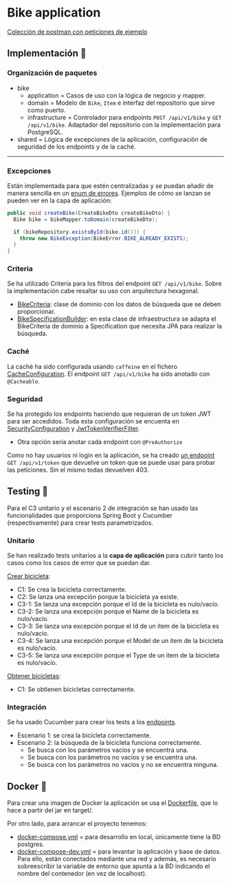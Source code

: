 # Bike application

[Colección de postman con peticiones de ejemplo](BIKE%20APP.postman_collection.json)

## Implementación 🔨

### Organización de paquetes

- bike
    - application = Casos de uso con la lógica de negocio y mapper.
    - domain = Modelo de `Bike`, `Item` e interfaz del repositorio que sirve como puerto.
    - infrastructure = Controlador para endpoints `POST /api/v1/bike` y `GET /api/v1/bike`.
      Adaptador del repositorio con la implementación para PostgreSQL.
- shared = Lógica de excepciones de la aplicación, configuración de seguridad de los endpoints 
y de la caché.

---
### Excepciones

Están implementada para que estén centralizadas y se puedan añadir de manera sencilla en
un [enum de errores](src/main/java/org/rbernalop/bikeapplication/shared/domain/exception/BikeError.java).
Ejemplos de cómo se lanzan se pueden ver en la capa de aplicación:
```java
public void createBike(CreateBikeDto createBikeDto) {
  Bike bike = bikeMapper.toDomain(createBikeDto);

  if (bikeRepository.existsById(bike.id())) {
    throw new BikeException(BikeError.BIKE_ALREADY_EXISTS);
  }
}
```

### Criteria

Se ha utilizado Criteria para los filtros del endpoint `GET /api/v1/bike`. Sobre la 
implementación cabe resaltar su uso con arquitectura hexagonal.
- [BikeCriteria](src/main/java/org/rbernalop/bikeapplication/bike/domain/repository/BikeCriteria.java):
clase de dominio con los datos de búsqueda que se deben proporcionar. 
- [BikeSpecificationBuilder](src/main/java/org/rbernalop/bikeapplication/bike/infrastructure/persistence/jpa/BikeSpecificationBuilder.java):
en esta clase de infraestructura se adapta el BikeCriteria de dominio a
Specification<BikeEntity> que necesita JPA para realizar la búsqueda.

### Caché

La caché ha sido configurada usando `caffeine` en el fichero 
[CacheConfiguration](src/main/java/org/rbernalop/bikeapplication/shared/infrastructure/configuration/CacheConfiguration.java).
El endpoint `GET /api/v1/bike` ha sido anotado con `@Cacheable`.

### Seguridad

Se ha protegido los endpoints haciendo que requieran de un token JWT para
ser accedidos. Toda esta configuración se encuenta en 
[SecurityConfiguration](src/main/java/org/rbernalop/bikeapplication/shared/infrastructure/configuration/SecurityConfiguration.java)
y
[JwtTokenVerifierFilter](src/main/java/org/rbernalop/bikeapplication/shared/infrastructure/filter/JwtTokenVerifierFilter.java).
- Otra opción sería anotar cada endpoint con `@PreAuthorize`

Como no hay usuarios ni login en la aplicación, se ha creado 
[un endpoint](src/main/java/org/rbernalop/bikeapplication/shared/infrastructure/controller/JwtTokenPostController.java)
`GET /api/v1/token` que devuelve un token que se puede usar para probar
las peticiones. Sin el mismo todas devuelven 403.

## Testing 🧪

Para el C3 unitario y el escenario 2 de integración se han usado las 
funcionalidades que proporciona Spring Boot y Cucumber (respectivamente)
para crear tests parametrizados.

### Unitario

Se han realizado tests unitarios a la **capa de aplicación** para cubrir tanto los casos como los casos de error que se puedan dar.

[Crear bicicleta](src/test/java/org/rbernalop/bikeapplication/bike/application/create/BikeCreatorTest.java):
- C1: Se crea la bicicleta correctamente.
- C2: Se lanza una excepción porque la bicicleta ya existe.
- C3-1: Se lanza una excepción porque el Id de la bicicleta es nulo/vacío.
- C3-2: Se lanza una excepción porque el Name de la bicicleta es nulo/vacío.
- C3-3: Se lanza una excepción porque el Id de un item de la bicicleta es nulo/vacío.
- C3-4: Se lanza una excepción porque el Model de un item de la bicicleta es nulo/vacío.
- C3-5: Se lanza una excepción porque el Type de un item de la bicicleta es nulo/vacío.

[Obtener bicicletas](src/test/java/org/rbernalop/bikeapplication/bike/application/find/BikeFinderTest.java):
- C1: Se obtienen bicicletas correctamente.

### Integración

Se ha usado Cucumber para crear los tests a los [endpoints](src/test/resources/cucumber_tests/bike.feature).
- Escenario 1: se crea la bicicleta correctamente.
- Escenario 2: la búsqueda de la bicicleta funciona correctamente.
  - Se busca con los parámetros vacíos y se encuentra una.
  - Se busca con los parámetros no vacíos y se encuentra una. 
  - Se busca con los parámetros no vacíos y no se encuentra ninguna.

## Docker 🐳

Para crear una imagen de Docker la aplicación se usa el [Dockerfile](Dockerfile), que lo hace 
a partir del jar en target/.

Por otro lado, para arrancar el proyecto tenemos:
- [docker-compose.yml](docker-compose.yml) = para desarrollo en local, únicamente tiene la BD 
postgres.
- [docker-compose-dev.yml](docker-compose-dev.yml) = para levantar la aplicación y base de 
datos. Para ello, están conectados mediante una red y además, es necesario sobreescribir 
la variable de entorno que apunta a la BD indicando el nombre del contenedor (en vez de 
localhost).
